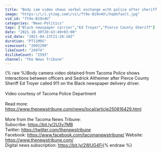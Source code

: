 ```yaml
---
title: "Body cam video shows verbal exchange with police after sheriff called 911 on Black newspaper carrier"
image: "https:\/\/i.ytimg.com\/vi\/ft9o-B19n4U\/hqdefault.jpg"
vid_id: "ft9o-B19n4U"
categories: "News-Politics"
tags: ["Black newspaper carrier","Ed Troyer","Pierce County Sheriff"]
date: "2021-10-30T20:43:49+03:00"
vid_date: "2021-04-23T21:28:10Z"
duration: "PT11M9S"
viewcount: "2092290"
likeCount: "24974"
dislikeCount: "2593"
channel: "The News Tribune"
---
```

{% raw %}Body camera video obtained from Tacoma Police shows interactions between officers and Sedrick Altheimer after Pierce County Sheriff Ed Troyer called 911 on the Black newspaper delivery driver.<br /><br />Video courtesy of Tacoma Police Department<br /><br />Read more:<br /><a rel="nofollow" target="blank" href="https://www.thenewstribune.com/news/local/article250616429.html">https://www.thenewstribune.com/news/local/article250616429.html</a><br /><br />More from the Tacoma News Tribune:<br />Subscribe: <a rel="nofollow" target="blank" href="https://bit.ly/2U3y7MB">https://bit.ly/2U3y7MB</a><br />Twitter: <a rel="nofollow" target="blank" href="https://twitter.com/thenewstribune">https://twitter.com/thenewstribune</a><br />Facebook: <a rel="nofollow" target="blank" href="https://www.facebook.com/tacomanewstribune/">https://www.facebook.com/tacomanewstribune/</a> Website: <a rel="nofollow" target="blank" href="https://www.thenewstribune.com/">https://www.thenewstribune.com/</a><br />Digital news subscription: <a rel="nofollow" target="blank" href="https://bit.ly/2WUG4Fi">https://bit.ly/2WUG4Fi</a>{% endraw %}
